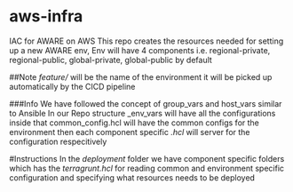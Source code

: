 # aws-infra
IAC for AWARE on AWS 
This repo creates the resources needed for setting up a new AWARE env,
Env will have 4 components i.e. regional-private, regional-public, global-private, global-public by default


##Note
*feature/<envionment>* will be the name of the environment it will be picked up automatically by the CICD pipeline

###Info
We have followed the concept of group_vars and host_vars similar to Ansible
In our Repo structure _env_vars will have all the configurations inside that common_config.hcl will have the common configs for the environment then each component specific *<component>.hcl* will server for the configuration respecitively

#Instructions
In the *deployment* folder we have component specific folders which has the *terragrunt.hcl* for reading common and environment specific configuration and specifying what resources needs to be deployed 
